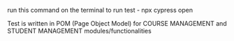 run this command on the terminal to run test - npx cypress open



Test is written in POM (Page Object Model) for COURSE MANAGEMENT and STUDENT MANAGEMENT modules/functionalities
